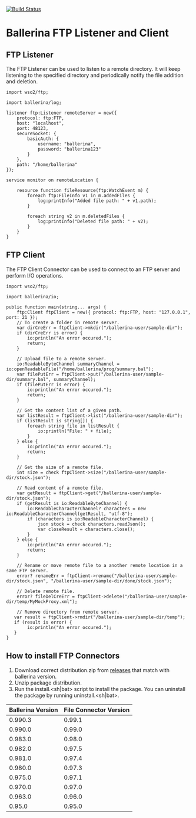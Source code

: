 [![Build Status](https://travis-ci.org/wso2-ballerina/module-ftp.svg?branch=master)](https://travis-ci.org/wso2-ballerina/module-ftp)

# **Ballerina FTP Listener and Client**

## FTP Listener
The FTP Listener can be used to listen to a remote directory. It will keep listening to the specified directory and periodically notify the file addition and deletion.

```ballerina
import wso2/ftp;

import ballerina/log;

listener ftp:Listener remoteServer = new({
    protocol: ftp:FTP,
    host: "localhost",
    port: 48123,
    secureSocket: {
        basicAuth: {
            username: "ballerina",
            password: "ballerina123"
        }
    },
    path: "/home/ballerina"
});

service monitor on remoteLocation {

    resource function fileResource(ftp:WatchEvent m) {
        foreach ftp:FileInfo v1 in m.addedFiles {
            log:printInfo("Added file path: " + v1.path);
        }
        
        foreach string v2 in m.deletedFiles {
            log:printInfo("Deleted file path: " + v2);
        }
    }
}
```

## FTP Client
The FTP Client Connector can be used to connect to an FTP server and perform I/O operations.

```ballerina
import wso2/ftp;

import ballerina/io;
    
public function main(string... args) {
    ftp:Client ftpClient = new({ protocol: ftp:FTP, host: "127.0.0.1", port: 21 });
    // To create a folder in remote server.
    var dirCreErr = ftpClient->mkdir("/ballerina-user/sample-dir");
    if (dirCreErr is error) {
        io:println("An error occured.");
        return;
    }
    
    // Upload file to a remote server.
    io:ReadableByteChannel summaryChannel = io:openReadableFile("/home/ballerina/prog/summary.bal");
    var filePutErr = ftpClient->put("/ballerina-user/sample-dir/summary.bal", summaryChannel);    
    if (filePutErr is error) {
        io:println("An error occured.");
        return;
    }
    
    // Get the content list of a given path.
    var listResult = ftpClient->list("/ballerina-user/sample-dir");
    if (listResult is string[]) {
        foreach string file in listResult {
            io:println("File: " + file);
        }
    } else {
        io:println("An error occured.");
        return;
    }
    
    // Get the size of a remote file.
    int size = check ftpClient->size("/ballerina-user/sample-dir/stock.json");
    
    // Read content of a remote file.
    var getResult = ftpClient->get("/ballerina-user/sample-dir/stock.json");
    if (getResult is io:ReadableByteChannel) {
        io:ReadableCharacterChannel? characters = new io:ReadableCharacterChannel(getResult, "utf-8");
        if (characters is io:ReadableCharacterChannel) {
            json stock = check characters.readJson();
            var closeResult = characters.close();
        }
    } else {
        io:println("An error occured.");
        return;
    }
    
    // Rename or move remote file to a another remote location in a same FTP server.
    error? renameErr = ftpClient->rename("/ballerina-user/sample-dir/stock.json", "/ballerina-user/sample-dir/done/stock.json");
    
    // Delete remote file.
    error? fileDelCreErr = ftpClient->delete("/ballerina-user/sample-dir/temp/MyMockProxy.xml");
    
    // Remove directory from remote server.
   var result = ftpClient->rmdir("/ballerina-user/sample-dir/temp");
   if (result is error) {
        io:println("An error occured."); 
   }
}
```

## How to install FTP Connectors

1. Download correct distribution.zip from [releases](https://github.com/wso2-ballerina/module-ftp/releases) that match with ballerina 
  version.
2. Unzip package distribution.
3. Run the install.<sh|bat> script to install the package. You can uninstall the package by running uninstall.<sh|bat>.

| Ballerina Version | File Connector Version |
| ----------------- | ---------------------- |
| 0.990.3| 0.99.1 |
| 0.990.0| 0.99.0 |
| 0.983.0| 0.98.0 |
| 0.982.0| 0.97.5 |
| 0.981.0| 0.97.4 |
| 0.980.0| 0.97.3 |
| 0.975.0| 0.97.1 |
| 0.970.0| 0.97.0 |
| 0.963.0| 0.96.0 |
| 0.95.0 | 0.95.0 |

